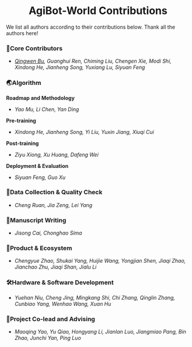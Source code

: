 <div align="center">

# AgiBot-World Contributions

</div>

We list all authors according to their contributions below. Thank all the authors here!

### 🌟Core Contributors
 - *[Qingwen Bu](https://scholar.google.com/citations?user=-JCRysgAAAAJ&hl=zh-CN), Guanghui Ren, Chiming Liu, Chengen Xie, Modi Shi, Xindong He, Jianheng Song, Yuxiang Lu, Siyuan Feng* 


### 🌏Algorithm
**Roadmap and Methodology** <br>
- *Yao Mu, Li Chen, Yan Ding* <br>
  
**Pre-training** <br>
- *Xindong He, Jianheng Song, Yi Liu, Yuxin Jiang, Xiuqi Cui* <br>

**Post-training** <br>
- *Ziyu Xiong, Xu Huang, Dafeng Wei* <br>

**Deployment & Evaluation** <br>
- *Siyuan Feng, Guo Xu* <br>

### 🦾Data Collection & Quality Check
- *Cheng Ruan, Jia Zeng, Lei Yang*

### 📖Manuscript Writing
- *Jisong Cai, Chonghao Sima*

### 💫Product & Ecosystem
- *Chengyue Zhao, Shukai Yang, Huijie Wang, Yongjian Shen, Jiaqi Zhao, Jianchao Zhu, Jiaqi Shan, Jialu Li*

### 🛠️Hardware & Software Development
- *Yuehan Niu, Cheng Jing, Mingkang Shi, Chi Zhang, Qinglin Zhang, Cunbiao Yang, Wenhao Wang, Xuan Hu*

### 🚀Project Co-lead and Advising
- *Maoqing Yao, Yu Qiao, Hongyang Li, Jianlan Luo, Jiangmiao Pang, Bin Zhao, Junchi Yan, Ping Luo*
